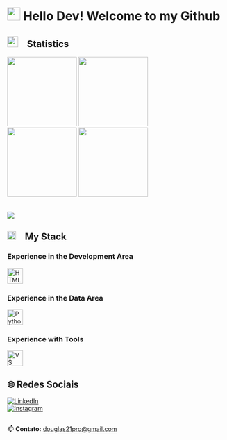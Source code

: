  <h1>
    <img src="https://media.giphy.com/media/hvRJCLFzcasrR4ia7z/giphy.gif" width="30">
    Hello Dev!
    Welcome to my Github 
  </h1>
  
## <img src="https://media.giphy.com/media/iY8CRBdQXODJSCERIr/giphy.gif" width ="25"> &ensp;<b> Statistics  </b> 
<div>  
  <img height="160rem" src="https://github-profile-summary-cards.vercel.app/api/cards/stats?username=DougRib&theme=gruvbox&show_icons=true&hide_border=false&count_private=true"/>
  <img height="160rem" src="https://github-profile-summary-cards.vercel.app/api/cards/profile-details?username=DougRib&theme=gruvbox&show_icons=true&hide_border=false&count_private=true"/>
</div>  
<div>
  <img height="160rem" src="https://github-readme-stats.vercel.app/api?username=DougRib&theme=gruvbox&show_icons=true&include_all_commits=true&hide_border=false&v=3" />
  <img
  height="160rem"
  src="https://github-readme-stats.vercel.app/api/top-langs/?username=DougRib&layout=compact&theme=gruvbox&hide_border=false&langs_count=10&hide=html,css,jupyter%20notebook&v=5"
/>


</div>

<div><br /></div> 

![](https://visitor-badge.laobi.icu/badge?page_id=DougRib.readme)
##

## <img src="https://media2.giphy.com/media/QssGEmpkyEOhBCb7e1/giphy.gif?cid=ecf05e47a0n3gi1bfqntqmob8g9aid1oyj2wr3ds3mg700bl&rid=giphy.gif" width ="20"> &ensp; <b> My Stack</b>

<div>
  <h3>Experience in the Development Area</h3>
  <img height="36rem" src="https://skillicons.dev/icons?i=html,css,typescript,tailwindcss,react,nextjs,vite,python,nodejs,sql" 
       title="HTML, CSS, TypeScript, Tailwindcss, React, NextJS, Vite, Python, NodeJS, SQL."/>
</div>

<div>
  <h3>Experience in the Data Area</h3>
  <img height="36rem" src="https://skillicons.dev/icons?i=python," 
       title="Python, SQL."/>
</div>

<div>
  <h3>Experience with Tools</h3>
  <img height="36rem" src="https://skillicons.dev/icons?i=vscode,git,github,docker" 
       title="VS Code, Git, GitHub, Docker"/>
</div>

##

## 🌐 Redes Sociais

[![LinkedIn](https://img.shields.io/badge/LinkedIn-0077B5?style=for-the-badge&logo=linkedin&logoColor=white)](https://www.linkedin.com/in/douglasribeiro21/)  
[![Instagram](https://img.shields.io/badge/Instagram-E4405F?style=for-the-badge&logo=instagram&logoColor=white)](https://www.instagram.com/douglas_ribeiro_21/)  


##

📫 **Contato:** [douglas21pro@gmail.com](mailto:douglas21pro@gmail.com)

